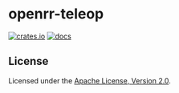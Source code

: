 # openrr-teleop

[![crates.io](https://img.shields.io/crates/v/openrr-teleop.svg)](https://crates.io/crates/openrr-teleop) [![docs](https://docs.rs/openrr-teleop/badge.svg)](https://docs.rs/openrr-teleop)

## License

Licensed under the [Apache License, Version 2.0](LICENSE).
